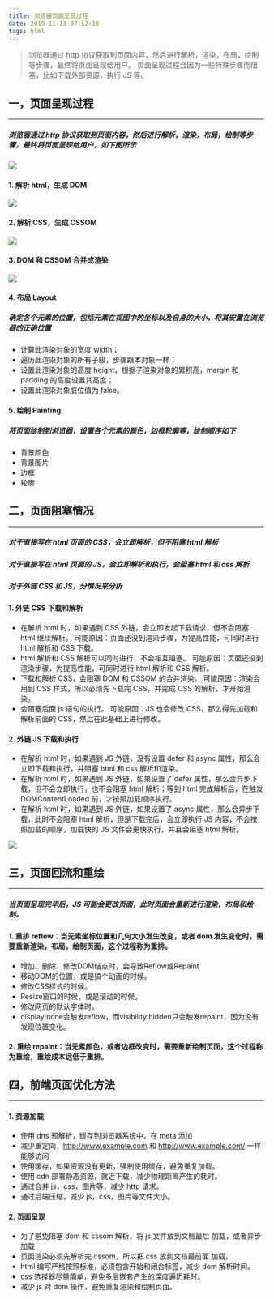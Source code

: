 ```yaml
---
title: 浏览器页面呈现过程
date: 2019-11-13 07:52:16
tags: html
---
```


> 浏览器通过 http 协议获取到页面内容，然后进行解析，渲染，布局，绘制等步骤，最终将页面呈现给用户。
> 页面呈现过程会因为一些特殊步骤而阻塞，比如下载外部资源，执行 JS 等。

<!-- more -->

## 一，页面呈现过程
---

##### 浏览器通过 http 协议获取到页面内容，然后进行解析，渲染，布局，绘制等步骤，最终将页面呈现给用户，如下图所示

![](http://qiniucdn.luckybird.me/blog/img/2019/browser-page-build.png)


#### 1. 解析 html，生成 DOM

![](http://qiniucdn.luckybird.me/blog/img/2019/html-dom.png)


#### 2. 解析 CSS，生成 CSSOM

![](http://qiniucdn.luckybird.me/blog/img/2019/css-dom.png)


#### 3. DOM 和 CSSOM 合并成渲染

![](http://qiniucdn.luckybird.me/blog/img/2019/dom-cssom.png)


#### 4. 布局 Layout

##### 确定各个元素的位置，包括元素在视图中的坐标以及自身的大小，将其安置在浏览器的正确位置

- 计算此渲染对象的宽度 width；
- 遍历此渲染对象的所有子级，步骤跟本对象一样；
- 设置此渲染对象的高度 height，根据子渲染对象的累积高，margin 和 padding 的高度设置其高度；
- 设置此渲染对象脏位值为 false。


#### 5. 绘制 Painting
##### 将页面绘制到浏览器，设置各个元素的颜色，边框轮廓等，绘制顺序如下

- 背景颜色
- 背景图片
- 边框
- 轮廓



## 二，页面阻塞情况
---


##### 对于直接写在 html 页面的 CSS，会立即解析，但不阻塞 html 解析
##### 对于直接写在 html 页面的 JS，会立即解析和执行，会阻塞 html 和 css 解析
##### 对于外链 CSS 和 JS，分情况来分析

#### 1. 外链 CSS 下载和解析
- 在解析 html 时，如果遇到 CSS 外链，会立即发起下载请求，但不会阻塞 html 继续解析。
可能原因：页面还没到渲染步骤，为提高性能，可同时进行 html 解析和 CSS 下载。
- html 解析和 CSS 解析可以同时进行，不会相互阻塞。
可能原因：页面还没到渲染步骤，为提高性能，可同时进行 html 解析和 CSS 解析。
- 下载和解析 CSS，会阻塞 DOM 和 CSSOM 的合并渲染。
可能原因：渲染会用到 CSS 样式，所以必须先下载完 CSS，并完成 CSS 的解析，才开始渲染。
- 会阻塞后面 js 语句的执行。
可能原因：JS 也会修改 CSS，那么得先加载和解析前面的 CSS，然后在此基础上进行修改。


#### 2. 外链 JS 下载和执行
- 在解析 html 时，如果遇到 JS 外链，没有设置 defer 和 async 属性，那么会立即下载和执行，并阻塞 html 和 css 解析和渲染。
- 在解析 html 时，如果遇到 JS 外链，如果设置了 defer 属性，那么会异步下载，但不会立即执行，也不会阻塞 html 解析；等到 html 完成解析后，在触发 DOMContentLoaded 前，才按照加载顺序执行。 
- 在解析 html 时，如果遇到 JS 外链，如果设置了 async 属性，那么会异步下载，此时不会阻塞 html 解析，但是下载完后，会立即执行 JS 内容，不会按照加载的顺序，加载快的 JS 文件会更快执行，并且会阻塞 html 解析。


![](http://qiniucdn.luckybird.me/blog/img/2019/js-download.jpg)


## 三，页面回流和重绘
---


##### 当页面呈现完毕后，JS 可能会更改页面，此时页面会重新进行渲染，布局和绘制。


#### 1. 重排 reflow：当元素坐标位置和几何大小发生改变，或者 dom 发生变化时，需要重新渲染，布局，绘制页面，这个过程称为重排。


- 增加、删除、修改DOM结点时，会导致Reflow或Repaint
- 移动DOM的位置，或是搞个动画的时候。
- 修改CSS样式的时候。
- Resize窗口的时候，或是滚动的时候。
- 修改网页的默认字体时。
- display:none会触发reflow，而visibility:hidden只会触发repaint，因为没有发现位置变化。


#### 2. 重绘 repaint：当元素颜色，或者边框改变时，需要重新绘制页面，这个过程称为重绘，重绘成本远低于重排。


## 四，前端页面优化方法
---


#### 1. 资源加载


- 使用 dns 预解析，缓存到浏览器系统中，在 meta 添加 <link rel="dns-prefecth" href="https://www.google.com">
- 减少重定向，http://www.example.com 和 http://www.example.com/ 一样能够访问
- 使用缓存，如果资源没有更新，强制使用缓存，避免重复加载。
- 使用 cdn 部署静态资源，就近下载，减少物理距离产生的耗时。
- 通过合并 js，css，图片等，减少 http 请求。
- 通过后端压缩，减少 js，css，图片等文件大小。


#### 2. 页面呈现


- 为了避免阻塞 dom 和 cssom 解析，将 js 文件放到文档最后 </body> 加载，或者异步加载
- 页面渲染必须先解析完 cssom，所以把 css 放到文档最前面 <head> 加载。
- html 编写严格按照标准，必须包含开始和闭合标签，减少 dom 解析时间。
- css 选择器尽量简单，避免多层嵌套产生的深度遍历耗时。
- 减少 js 对 dom 操作，避免重复渲染和绘制页面。

